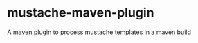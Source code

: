mustache-maven-plugin
=====================

A maven plugin to process mustache templates in a maven build

